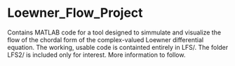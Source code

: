 # Loewner_Flow_Project
Contains MATLAB code for a tool designed to simmulate and visualize the flow of the chordal form of the complex-valued Loewner differential equation.
The working, usable code is containted entirely in LFS/. The folder LFS2/ is included only for interest.
More information to follow.
